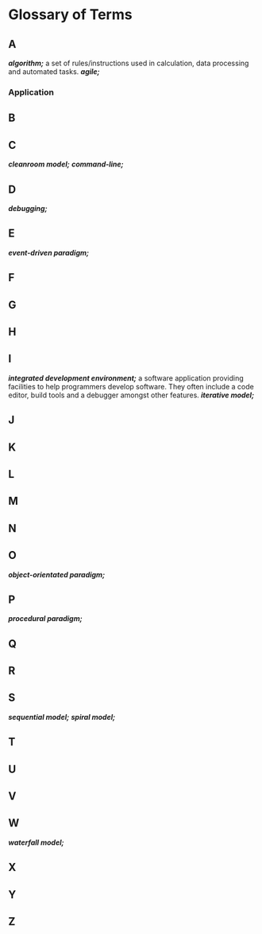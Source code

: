 # Glossary of Terms
## A
***algorithm;*** a set of rules/instructions used in calculation, data processing and automated tasks.
***agile;***
### Application
## B
## C
***cleanroom model;***
***command-line;***
## D
***debugging;***
## E
***event-driven paradigm;***
## F
## G
## H
## I
***integrated development environment;*** a software application providing facilities to help programmers develop software. They often include a code editor, build tools and a debugger amongst other features.
***iterative model;***
## J
## K
## L
## M 
## N
## O
***object-orientated paradigm;***
## P
***procedural paradigm;***
## Q
## R
## S
***sequential model;***
***spiral model;***
## T
## U 
## V
## W
***waterfall model;***
## X
## Y
## Z




